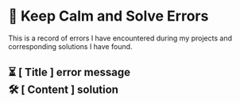 # 🍵 Keep Calm and Solve Errors

This is a record of errors I have encountered during my projects and corresponding solutions I have found.  


<h2> ⏳ [ Title ] error message <br />
🛠 [ Content ] solution </h2>
